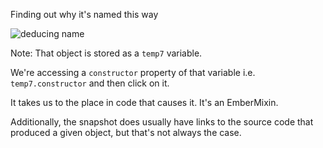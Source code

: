 Finding out why it's named this way

![deducing name](/snapshot/class_group_1-deducing-name.png)

Note:
That object is stored as a `temp7` variable.

We're accessing a `constructor` property of that variable i.e. `temp7.constructor` and then click on it.

It takes us to the place in code that causes it.
It's an EmberMixin.

Additionally, the snapshot does usually have links to the source code that produced a given object, but that's not always the case.
